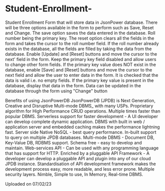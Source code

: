 # Student-Enrollment-
Student Enrollment Form that will store data in JsonPower database.
There will be three options available in the form to perform such as Save, Reset and Change. 
The save option saves the data entered in the database. Roll number being the primary key. 
The reset option clears all the fields in the form and takes the cursor to the roll number field. 
If the roll number already exists in the database, all the fields are filled by taking the data from the database. Enable [Update] and [Reset] buttons and move the cursor to the next' field in the form. Keep the primary key field disabled and allow users to change other form fields.
If the primary key value does NOT exist in the database, enable [Save] and [Reset] buttons and move the cursor to the next field and allow the user to enter data in the form.
It is checked that the data is valid i.e. no empty fields.
If the primary key value is present in the database, display that data in the form.
Data can be updated in the database through the form using "Change" button 

Benefits of using JsonPowerDB
JsonPowerDB (JPDB) is Next Generation, Creative and Disruptive Multi-mode DBMS_ with many USPs.
Proprietary algorithm for High Performance CRUD operations. Multiple times faster than popular DBMS.
Serverless support for faster development - A UI developer can develop complete dynamic application.
DBMS with built in web / application server and embedded caching makes the performance lightning fast.
Server side Native NoSQL - best query performance.
In-built support to query on multiple JPDB databases.
Multi-mode DBMS - Document DB, Key-Value DB, RDBMS support.
Schema free - easy to develop and maintain.
Web-services API - Can be used with any programming language that has support for HTTP.
Enriched by a pluggable API Framework - A developer can develop a pluggable API and plugin into any of our cloud JPDB instance.
Standardisation of API development framework makes the development process easy, more readable, and less error prone.
Multiple security layers.
Nimble, Simple to use, In Memory, Real-time DBMS.

Uploaded on 07/02/23
